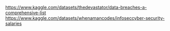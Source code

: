 https://www.kaggle.com/datasets/thedevastator/data-breaches-a-comprehensive-list
https://www.kaggle.com/datasets/whenamancodes/infoseccyber-security-salaries
